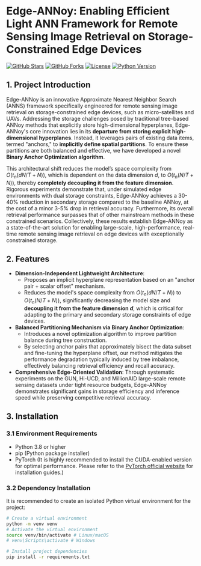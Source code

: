 # Edge-ANNoy: Enabling Efficient Light ANN Framework for Remote Sensing Image Retrieval on Storage-Constrained Edge Devices

[![GitHub Stars](https://img.shields.io/github/stars/huaijiao666/Edge-ANNoy?style=social)](https://github.com/huaijiao666/Edge-ANNoy/stargazers)
[![GitHub Forks](https://img.shields.io/github/forks/huaijiao666/Edge-ANNoy?style=social)](https://github.com/huaijiao666/Edge-ANNoy/network/members)
[![License](https://img.shields.io/github/license/huaijiao666/Edge-ANNoy)](https://github.com/huaijiao666/Edge-ANNoy/blob/main/LICENSE)
[![Python Version](https://img.shields.io/badge/python-3.8%2B-blue)](https://www.python.org/)
<!-- You can add more badges as needed, e.g., CI/CD status, documentation status -->

## 1. Project Introduction

Edge-ANNoy is an innovative Approximate Nearest Neighbor Search (ANNS) framework specifically engineered for remote sensing image retrieval on storage-constrained edge devices, such as micro-satellites and UAVs. Addressing the storage challenges posed by traditional tree-based ANNoy methods that explicitly store high-dimensional hyperplanes, Edge-ANNoy's core innovation lies in its **departure from storing explicit high-dimensional hyperplanes**. Instead, it leverages pairs of existing data items, termed "anchors," to **implicitly define spatial partitions**. To ensure these partitions are both balanced and effective, we have developed a novel **Binary Anchor Optimization algorithm**.

This architectural shift reduces the model’s space complexity from $O(t_n(dN/T + N))$, which is dependent on the data dimension $d$, to $O(t_n(N/T + N))$, thereby **completely decoupling it from the feature dimension**. Rigorous experiments demonstrate that, under simulated edge environments with dual storage constraints, Edge-ANNoy achieves a 30-40% reduction in secondary storage compared to the baseline ANNoy, at the cost of a minor 3-5% drop in retrieval accuracy. Furthermore, its overall retrieval performance surpasses that of other mainstream methods in these constrained scenarios. Collectively, these results establish Edge-ANNoy as a state-of-the-art solution for enabling large-scale, high-performance, real-time remote sensing image retrieval on edge devices with exceptionally constrained storage.

## 2. Features

*   **Dimension-Independent Lightweight Architecture**:
    *   Proposes an implicit hyperplane representation based on an "anchor pair + scalar offset" mechanism.
    *   Reduces the model's space complexity from $O(t_n(dN/T + N))$ to $O(t_n(N/T + N))$, significantly decreasing the model size and **decoupling it from the feature dimension $d$**, which is critical for adapting to the primary and secondary storage constraints of edge devices.
*   **Balanced Partitioning Mechanism via Binary Anchor Optimization**:
    *   Introduces a novel optimization algorithm to improve partition balance during tree construction.
    *   By selecting anchor pairs that approximately bisect the data subset and fine-tuning the hyperplane offset, our method mitigates the performance degradation typically induced by tree imbalance, effectively balancing retrieval efficiency and recall accuracy.
*   **Comprehensive Edge-Oriented Validation**: Through systematic experiments on the GUN, Hi-UCD, and MillionAID large-scale remote sensing datasets under tight resource budgets, Edge-ANNoy demonstrates significant gains in storage efficiency and inference speed while preserving competitive retrieval accuracy.

## 3. Installation

### 3.1 Environment Requirements

*   Python 3.8 or higher
*   pip (Python package installer)
*   PyTorch (It is highly recommended to install the CUDA-enabled version for optimal performance. Please refer to the [PyTorch official website](https://pytorch.org/get-started/locally/) for installation guides.)

### 3.2 Dependency Installation

It is recommended to create an isolated Python virtual environment for the project:

```bash
# Create a virtual environment
python -m venv venv
# Activate the virtual environment
source venv/bin/activate # Linux/macOS
# venv\Scripts\activate # Windows

# Install project dependencies
pip install -r requirements.txt